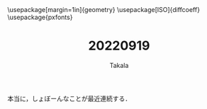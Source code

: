 ﻿---
title: 20220919
yesterday: 20220918
tomorrow: 20220920
days: 997
author: Takala
header-includes:
  - \usepackage[margin=1in]{geometry}
  - \usepackage[ISO]{diffcoeff}
  - \usepackage{pxfonts}
---



本当に，しょぼーんなことが最近連続する．

